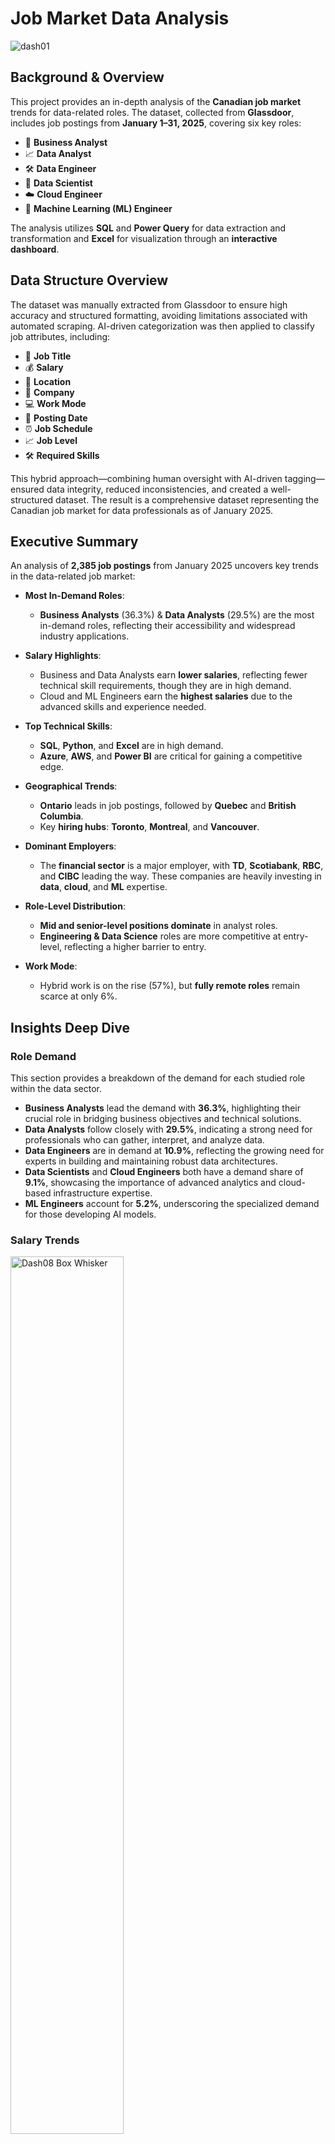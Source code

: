 # Job Market Data Analysis

![dash01](https://github.com/user-attachments/assets/0daa8312-b635-4eb4-8b97-e8618be64b84)

## Background & Overview
This project provides an in-depth analysis of the **Canadian job market** trends for data-related roles. The dataset, collected from **Glassdoor**, includes job postings from **January 1–31, 2025**, covering six key roles:      
- 💼 **Business Analyst**
- 📈 **Data Analyst**
- 🛠️ **Data Engineer**
- 🤖 **Data Scientist**
- ☁️ **Cloud Engineer**
- 🧠 **Machine Learning (ML) Engineer**

The analysis utilizes **SQL** and **Power Query** for data extraction and transformation and **Excel** for visualization through an **interactive dashboard**.

## Data Structure Overview  
The dataset was manually extracted from Glassdoor to ensure high accuracy and structured formatting, avoiding limitations associated with automated scraping. AI-driven categorization was then applied to classify job attributes, including:

- 🔹 **Job Title**  
- 💰 **Salary**  
- 📍 **Location**  
- 🏢 **Company**  
- 💻 **Work Mode**  
- 📅 **Posting Date**  
- ⏰ **Job Schedule**  
- 📈 **Job Level**  
- 🛠️ **Required Skills**

This hybrid approach—combining human oversight with AI-driven tagging—ensured data integrity, reduced inconsistencies, and created a well-structured dataset. The result is a comprehensive dataset representing the Canadian job market for data professionals as of January 2025.

## Executive Summary
An analysis of **2,385 job postings** from January 2025 uncovers key trends in the data-related job market:
- **Most In-Demand Roles**:
  - **Business Analysts** (36.3%) & **Data Analysts** (29.5%) are the most in-demand roles, reflecting their accessibility and widespread industry applications.

- **Salary Highlights**:  
  - Business and Data Analysts earn **lower salaries**, reflecting fewer technical skill requirements, though they are in high demand.
  - Cloud and ML Engineers earn the **highest salaries** due to the advanced skills and experience needed.

- **Top Technical Skills**:  
  - **SQL**, **Python**, and **Excel** are in high demand.  
  - **Azure**, **AWS**, and **Power BI** are critical for gaining a competitive edge.

- **Geographical Trends**:  
  - **Ontario** leads in job postings, followed by **Quebec** and **British Columbia**.  
  - Key **hiring hubs**: **Toronto**, **Montreal**, and **Vancouver**.
  
- **Dominant Employers**:  
  - The **financial sector** is a major employer, with **TD**, **Scotiabank**, **RBC**, and **CIBC** leading the way. These companies are heavily investing in **data**, **cloud**, and **ML** expertise.

- **Role-Level Distribution**:  
  - **Mid and senior-level positions dominate** in analyst roles.  
  - **Engineering & Data Science** roles are more competitive at entry-level, reflecting a higher barrier to entry.

- **Work Mode**:  
  - Hybrid work is on the rise (57%), but **fully remote roles** remain scarce at only 6%.


## Insights Deep Dive 
### Role Demand 

This section provides a breakdown of the demand for each studied role within the data sector.  
- **Business Analysts** lead the demand with **36.3%**, highlighting their crucial role in bridging business objectives and technical solutions.  
- **Data Analysts** follow closely with **29.5%**, indicating a strong need for professionals who can gather, interpret, and analyze data.  
- **Data Engineers** are in demand at **10.9%**, reflecting the growing need for experts in building and maintaining robust data architectures.  
- **Data Scientists** and **Cloud Engineers** both have a demand share of **9.1%**, showcasing the importance of advanced analytics and cloud-based infrastructure expertise.  
- **ML Engineers** account for **5.2%**, underscoring the specialized demand for those developing AI models.  

### Salary Trends
<img src="https://github.com/user-attachments/assets/0240bcb4-c74d-4cde-8745-b1238d0cd4fd" alt="Dash08 Box Whisker" width="60%">  
  

Based on the Box and Whisker chart, the following key information emerges:  
- The **median salary** for **Machine Learning Engineers** is the highest at **108000**, reflecting the demand for specialized AI skills.  
- **Cloud Engineers** and **Data Scientists** follow closely with median salaries of **105500** and **103500**, highlighting the value of cloud management and advanced analytics expertise.  
- **Data Engineers** earn a competitive median salary of **103000**, indicating the importance of building and managing data pipelines.  
- **Business Analysts** and **Data Analysts** have lower median salaries of **83000** and **78000**, respectively, suggesting that these roles, while in high demand, require less specialized technical skills.  
- The chart shows a **significant spread in salaries**, especially for **Data Scientists** and **ML Engineers**, pointing to opportunities for higher earnings based on experience and specialization.  
- The presence of **outliers** suggests that top-tier professionals can earn **substantially above the median** in roles like Data Scientist and ML Engineer.  
- Overall, the salary distribution emphasizes the **financial benefits of acquiring advanced technical skills** and specializing in fields such as **machine learning** and **cloud computing**.  


### Skills Demand  
![Dash05](https://github.com/user-attachments/assets/2f446d62-5561-47ad-a374-46cef119b847)

- Across all job postings, **SQL, Python, Excel**, and **Power BI/Tableau** emerge as the most sought-after skills, forming the foundation for data-related roles. 
- Breaking down skill requirements further:  
  - **SQL-based databases** dominate, with **SQL Server, PostgreSQL,** and **MySQL** leading in demand.  
  - **NoSQL databases** like **MongoDB** are relevant for scalable applications.  
- In programming:  
  - **SQL** and **Python** remain essential, followed by **R** for statistical analysis.  
- Cloud proficiency extends beyond standard platforms like **AWS, Azure,** and **Google Cloud Platform (GCP)** to include specialized tools such as **Databricks** and **Snowflake**, which are crucial for big data processing and cloud-based analytics.  
- **Visualization** remains a key focus, with **Power BI's** Microsoft integration and **Tableau’s** flexibility making both tools essential for data professionals.

### Geographical Distribution Across Cities & Provinces
![Dash03](https://github.com/user-attachments/assets/f38198bb-6556-44ae-8065-a622e5ff2a4f)

- The geographical distribution of job postings reveals a strong concentration in **Ontario**, with **Toronto** alone accounting for **923** postings, significantly outpacing other cities.  
- **Ontario** leads among provinces with **1435** postings, highlighting its prominence as a hub for data-related roles.  
- **Quebec** and **British Columbia** follow, with **254** and **246** postings respectively, indicating substantial demand in these regions.  
- In Alberta, **184** postings were recorded, showing a moderate but notable presence in the data job market.  
- Other provinces like **Manitoba, Nova Scotia,** and **Saskatchewan** exhibit limited but existing opportunities.  
- Among cities, **Montreal (185)**, **Vancouver (146)**, **Mississauga (146)**, and **Calgary (114)** emerge as key markets outside of Toronto.  

### Top Employers & Industry Trends  
<img src="https://github.com/user-attachments/assets/9f7a05fb-9157-4369-9760-eb1cc3b09453" alt="Dash08 Box Whisker" width="35%">

- The top recruiters in the data and technology job market include **TD**, **Scotiabank**, **RBC**, and **CIBC**.
- These major Canadian banks are not only prominent players in the banking industry but also leading employers in the tech sector, reflecting their substantial investments in **data**, **cloud**, and **machine learning** expertise.
- Their strong focus on **digital transformation** creates a wealth of career opportunities for skilled professionals.
- Job seekers targeting these organizations can expect to engage in innovative projects and gain experience with cutting-edge technologies in a dynamic, fast-paced environment.

### Career Entry & Progression  
<img src="https://github.com/user-attachments/assets/d3d19bc9-aaef-4ce6-95fb-f363a578341e" alt="Dash08 Box Whisker" width="55%">

- Analyst roles (BA & DA) are the **most accessible**, with demand concentrated at Mid and Senior levels, while Engineering and Data Science positions have **fewer entry-level opportunities**, indicating a higher barrier to entry.  
- Analyst roles have lower barriers to entry, while Engineering and Data Science positions demand more specialized expertise.  

### Work Model Breakdown
![Dash10 Work Option](https://github.com/user-attachments/assets/d5ffcef9-b074-4e63-b21f-3d42458aa694)

- **Hybrid work**: 57% of the workforce, offering a blend of in-person and remote work.
- **In-person roles**: 37% of the positions, reflecting a strong presence in traditional office environments.
- **Fully remote roles**: 6% of the works, relatively rare but growing.  
This distribution emphasizes the company’s preference for a hybrid work structure while maintaining a small but growing remote workforce.

## Recommendations
### For Job Seekers  
✅ Prioritize SQL, Python, and cloud computing (Azure, AWS) to maximize employability in Canada’s competitive job market.  
✅ Business and Data Analyst roles offer easier entry points, while ML and Cloud Engineering require more specialized training.   
### For Employers    
✅ Expanding remote work opportunities could help attract a larger talent pool, especially for highly skilled roles.  
✅ Offering more entry-level and internship roles in Engineering and Data Science would help build a sustainable pipeline of talent.    
### For Career Planning    
✅ Developing expertise in visualization tolls and database systems will enhance job prospects in data analysis and business intelligence roles.  
✅ Experience with Snowflake, Databricks, and cloud platforms will set candidates apart for engineering and cloud roles.  

